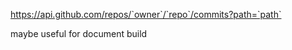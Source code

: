 



https://api.github.com/repos/`owner`/`repo`/commits?path=`path`

maybe useful for document build